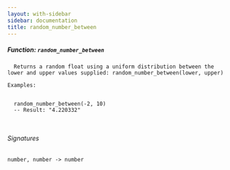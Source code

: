 ```yaml
---
layout: with-sidebar
sidebar: documentation
title: random_number_between
---
```


##### Function: `random_number_between`
```
  Returns a random float using a uniform distribution between the lower and upper values supplied: random_number_between(lower, upper)

Examples:


  random_number_between(-2, 10)
  -- Result: "4.220332"



```

###### Signatures
    number, number -> number


